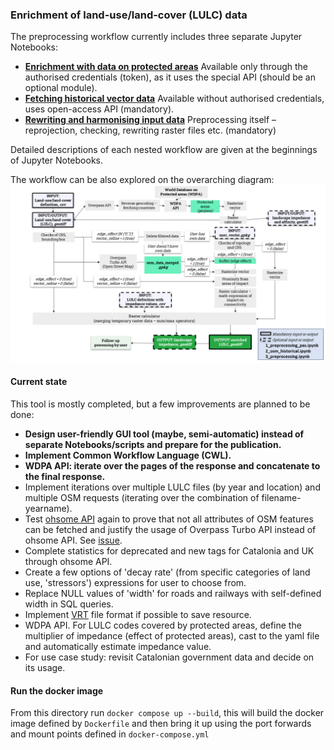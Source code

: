 ### Enrichment of land-use/land-cover (LULC) data
The preprocessing workflow currently includes three separate Jupyter Notebooks:

- **[Enrichment with data on protected areas](1_protected_areas/1_preprocessing_pas.ipynb)**
Available only through the authorised credentials (token), as it uses the special API (should be an optional module).
- **[Fetching historical vector data](2_osm_historical.ipynb)**
Available without authorised credentials, uses open-access API (mandatory).
- **[Rewriting and harmonising input data](3_preprocessing.ipynb)**
Preprocessing itself – reprojection, checking, rewriting raster files etc. (mandatory)

Detailed descriptions of each nested workflow are given at the beginnings of Jupyter Notebooks.

The workflow can be also explored on the overarching diagram:![diagram](visualisation/workflow.png)

#### Current state

This tool is mostly completed, but a few improvements are planned to be done:

- **Design user-friendly GUI tool (maybe, semi-automatic) instead of separate Notebooks/scripts and prepare for the publication.**
- **Implement Common Workflow Language (CWL).**
- **WDPA API: iterate over the pages of the response and concatenate to the final response.**
- Implement iterations over multiple LULC files (by year and location) and multiple OSM requests (iterating over the combination of filename-yearname).
- Test [ohsome API](https://docs.ohsome.org/ohsome-api/v1/) again to prove that not all attributes of OSM features can be fetched and justify the usage of Overpass Turbo API instead of ohsome API. See [issue](https://github.com/GIScience/ohsome-api/issues/332).
- Complete statistics for deprecated and new tags for Catalonia and UK through ohsome API.
- Create a few options of 'decay rate' (from specific categories of land use, 'stressors') expressions for user to choose from.
- Replace NULL values of 'width' for roads and railways with self-defined width in SQL queries.
- Implement [VRT](https://gdal.org/en/latest/drivers/raster/vrt.html) file format if possible to save resource.
- WDPA API. For LULC codes covered by protected areas, define the multiplier of impedance (effect of protected areas), cast to the yaml file and automatically estimate impedance value.
- For use case study: revisit Catalonian government data and decide on its usage.

#### Run the docker image

From this directory run `docker compose up --build`, this will build the docker image defined by `Dockerfile` and then bring it up using the port forwards and mount points defined in `docker-compose.yml`